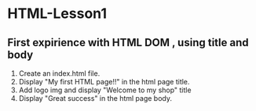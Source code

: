 # HTML-Lesson1
First expirience with HTML DOM , using title and body
-----------------------------------------------------
1. Create an index.html file.
2. Display "My first HTML page!!" in the html page title.
3. Add logo img and display "Welcome to my shop" title
4. Display "Great success" in the html page body.
